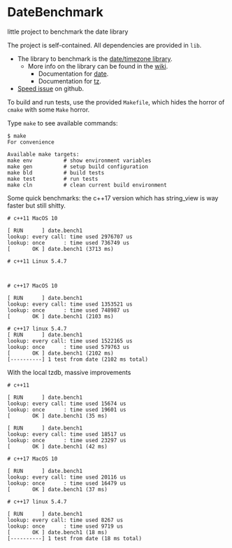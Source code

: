 # DateBenchmark

little project to benchmark the date library

The project is self-contained. All dependencies are provided in `lib`.

- The library to benchmark is the [date/timezone library](https://github.com/HowardHinnant/date).
  - More info on the library can be found in the [wiki](https://github.com/HowardHinnant/date/wiki).
    - Documentation for [date](https://howardhinnant.github.io/date/date.html).
    - Documentation for [tz](https://howardhinnant.github.io/date/tz.html).
- [Speed issue](https://github.com/HowardHinnant/date/issues/453) on github.

To build and run tests, use the provided `Makefile`, which hides the horror of `cmake` with some `Make` horror.

Type `make` to see available commands:

```
$ make
For convenience

Available make targets:
make env          # show environment variables
make gen          # setup build configuration
make bld          # build tests
make test         # run tests
make cln          # clean current build environment
```

Some quick benchmarks: the c++17 version which has string_view is way faster but still shitty.

```
# c++11 MacOS 10

[ RUN      ] date.bench1
lookup: every call: time used 2976707 us
lookup: once      : time used 736749 us
[       OK ] date.bench1 (3713 ms)

# c++11 Linux 5.4.7



# c++17 MacOS 10

[ RUN      ] date.bench1
lookup: every call: time used 1353521 us
lookup: once      : time used 748987 us
[       OK ] date.bench1 (2103 ms)

# c++17 linux 5.4.7
[ RUN      ] date.bench1
lookup: every call: time used 1522165 us
lookup: once      : time used 579763 us
[       OK ] date.bench1 (2102 ms)
[----------] 1 test from date (2102 ms total)

```

With the local tzdb, massive improvements

```
# c++11

[ RUN      ] date.bench1
lookup: every call: time used 15674 us
lookup: once      : time used 19601 us
[       OK ] date.bench1 (35 ms)

[ RUN      ] date.bench1
lookup: every call: time used 18517 us
lookup: once      : time used 23297 us
[       OK ] date.bench1 (42 ms)

# c++17 MacOS 10

[ RUN      ] date.bench1
lookup: every call: time used 20116 us
lookup: once      : time used 16479 us
[       OK ] date.bench1 (37 ms)

# c++17 linux 5.4.7

[ RUN      ] date.bench1
lookup: every call: time used 8267 us
lookup: once      : time used 9719 us
[       OK ] date.bench1 (18 ms)
[----------] 1 test from date (18 ms total)

```



